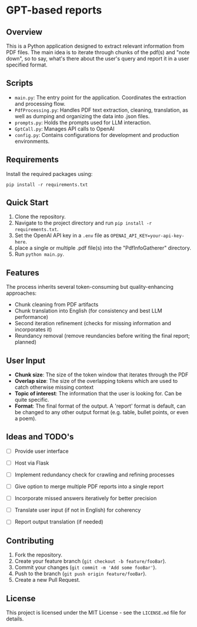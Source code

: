 # GPT-based reports

## Overview

This is a Python application designed to extract relevant information from PDF files.
The main idea is to iterate through chunks of the pdf(s) and "note down", so to say, what's there about the user's query and report it in a user specified format.


## Scripts

- `main.py`: The entry point for the application. Coordinates the extraction and processing flow.
- `PdfProcessing.py`: Handles PDF text extraction, cleaning, translation, as well as dumping and organizing the data into .json files.
- `prompts.py`: Holds the prompts used for LLM interaction.
- `GptCall.py`: Manages API calls to OpenAI
- `config.py`: Contains configurations for development and production environments.


## Requirements

Install the required packages using:

`pip install -r requirements.txt`


## Quick Start

1. Clone the repository.
2. Navigate to the project directory and run `pip install -r requirements.txt`.
3. Set the OpenAI API key in a `.env` file as `OPENAI_API_KEY=your-api-key-here`.
4. place a single or multiple .pdf file(s) into the "PdfInfoGatherer" directory.
3. Run `python main.py`.


## Features

The process inherits several token-consuming but quality-enhancing approaches:

- Chunk cleaning from PDF artifacts
- Chunk translation into English (for consistency and best LLM performance)
- Second iteration refinement (checks for missing information and incorporates it)
- Reundancy removal (remove reundancies before writing the final report; planned)


## User Input

- **Chunk size**: The size of the token window that iterates through the PDF
- **Overlap size**: The size of the overlapping tokens which are used to catch otherwise missing context
- **Topic of interest**: The information that the user is looking for. Can be quite specific. 
- **Format**: The final format of the output. A 'report' format is default, can be changed to any other output format (e.g. table, bullet points, or even a poem).


## Ideas and TODO's
- [ ] Provide user interface 
- [ ] Host via Flask
- [ ] Implement redundancy check for crawling and refining processes
- [ ] Give option to merge multiple PDF reports into a single report
- [ ] Incorporate missed answers iteratively for better precision
- [ ] Translate user input (if not in English) for coherency
- [ ] Report output translation (if needed)


## Contributing

1. Fork the repository.
2. Create your feature branch (`git checkout -b feature/fooBar`).
3. Commit your changes (`git commit -m 'Add some fooBar'`).
4. Push to the branch (`git push origin feature/fooBar`).
5. Create a new Pull Request.


## License

This project is licensed under the MIT License - see the `LICENSE.md` file for details.

